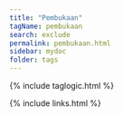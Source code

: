 ```yaml
---
title: "Pembukaan"
tagName: pembukaan
search: exclude
permalink: pembukaan.html
sidebar: mydoc
folder: tags
---
```

{% include taglogic.html %}

{% include links.html %}